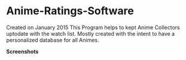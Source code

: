 # Anime-Ratings-Software
Created on January 2015 This Program helps to kept Anime Collectors uptodate with the watch list.
Mostly created with the intent to have a personalized database for all Animes.

<b>Screenshots</b>
